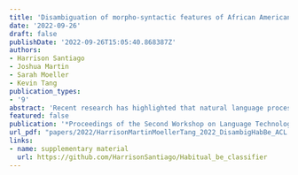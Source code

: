 ```yaml
---
title: 'Disambiguation of morpho-syntactic features of African American English – the case of habitual "be"'
date: '2022-09-26'
draft: false
publishDate: '2022-09-26T15:05:40.868387Z'
authors:
- Harrison Santiago
- Joshua Martin
- Sarah Moeller
- Kevin Tang
publication_types:
- '9'
abstract: 'Recent research has highlighted that natural language processing (NLP) systems exhibit a bias against African American speakers. The bias errors are often caused by poor representation of linguistic features unique to African American English (AAE), due to the relatively low probability of occurrence of many such features in training data. We present a workflow to overcome such bias in the case of habitual “be”. Habitual “be” is isomorphic, and therefore ambiguous, with other forms of “be” found in both AAE and other varieties of English. This creates a clear challenge for bias in NLP technologies. To overcome the scarcity, we employ a combination of rule-based filters and data augmentation that generate a corpus balanced between habitual and non-habitual instances. With this balanced corpus, we train unbiased machine learning classifiers, as demonstrated on a corpus of AAE transcribed texts, achieving .65 F1 score disambiguating habitual “be”.'
featured: false
publication: '*Proceedings of the Second Workshop on Language Technology for Equality, Diversity and Inclusion*'
url_pdf: "papers/2022/HarrisonMartinMoellerTang_2022_DisambigHabBe_ACL.pdf"
links:
- name: supplementary material
  url: https://github.com/HarrisonSantiago/Habitual_be_classifier
---
```


